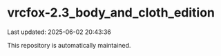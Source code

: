 # vrcfox-2.3_body_and_cloth_edition

Last updated: 2025-06-02 20:43:36

This repository is automatically maintained.
